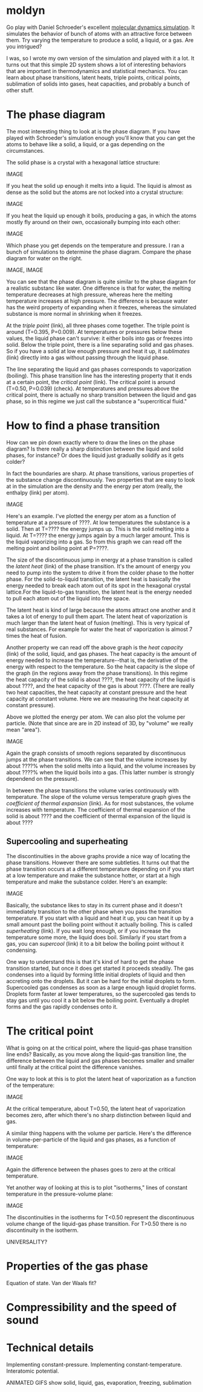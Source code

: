 # moldyn

Go play with Daniel Schroeder's excellent [molecular dynamics simulation](http://physics.weber.edu/schroeder/md/).
It simulates the behavior of bunch of atoms with an attractive force between them. Try varying the temperature to produce
a solid, a liquid, or a gas. Are you intrigued?

I was, so I wrote my own version of the simulation and played with it a lot. It turns out that this simple 2D system
shows a lot of interesting behaviors that are important in thermodynamics and statistical mechanics. You can learn about
phase transitions, latent heats, triple points, critical points, sublimation of solids into gases, heat capacities,
and probably a bunch of other stuff.

# The phase diagram
The most interesting thing to look at is the phase diagram. If you have played with Schroeder's simulation enough
you'll know that you can get the atoms to behave like a solid, a liquid, or a gas depending on the circumstances.

The solid phase is a crystal with a hexagonal lattice structure:

IMAGE

If you heat the solid up enough it melts into a liquid. The liquid is almost as dense as the solid but the atoms are not locked into a crystal structure:

IMAGE

If you heat the liquid up enough it boils, producing a gas, in which the atoms mostly fly around on their own, occasionally bumping into each other:

IMAGE

Which phase you get depends on the temperature and pressure. I ran a bunch of simulations to determine the phase diagram. Compare the phase diagram for water on the right.

IMAGE, IMAGE

You can see that the phase diagram is quite similar to the phase diagram for a realistic substanc like water. One difference is that for water, the melting temperature decreases at high pressure, whereas here the melting temperature increases at high pressure. The difference is because water has the weird property of expanding when it freezes, whereas the simulated substance is more normal in shrinking when it freezes.

At the *triple point* (link), all three phases come together. The triple point is around (T=0.395, P=0.009). At temperatures or pressures below these values, the liquid phase can't survive: it either boils into gas or freezes into solid. Below the triple point, there is a line separating solid and gas phases. So if you have a solid at low enough pressure and heat it up, it *sublimates* (link) directly into a gas without passing through the liquid phase.

The line separating the liquid and gas phases corresponds to vaporization (boiling). This phase transition line has the interesting property that it ends at a certain point, the *critical point* (link). The critical point is around (T=0.50, P=0.039) (check). At temperatures and pressures above the critical point, there is actually no sharp transition between the liquid and gas phase, so in this regime we just call the substance a "supercritical fluid."

# How to find a phase transition

How can we pin down exactly where to draw the lines on the phase diagram? Is there really a sharp distinction between the liquid and solid phases, for instance? Or does the liquid just gradually solidify as it gets colder?

In fact the boundaries are sharp. At phase transitions, various properties of the substance change discontinuously. Two properties that are easy to look at in the simulation are the density and the energy per atom (really, the enthalpy (link) per atom).

IMAGE

Here's an example. I've plotted the energy per atom as a function of temperature at a pressure of ????. At low temperatures the substance is a solid. Then at T=???? the energy jumps up. This is the solid melting into a liquid. At T=???? the energy jumps again by a much larger amount. This is the liquid vaporizing into a gas. So from this graph we can read off the melting point and boiling point at P=????. 

The size of the discontinuous jump in energy at a phase transition is called the *latent heat* (link) of the phase transition. It's the amount of energy you need to pump into the system to drive it from the colder phase to the hotter phase. For the solid-to-liquid transition, the latent heat is basically the energy needed to break each atom out of its spot in the hexagonal crystal lattice.For the liquid-to-gas transition, the latent heat is the energy needed to pull each atom out of the liquid into free space. 

The latent heat is kind of large because the atoms attract one another and it takes a lot of energy to pull them apart. The latent heat of vaporization is much larger than the latent heat of fusion (melting). This is very typical of real substances. For example for water the heat of vaporization is almost 7 times the heat of fusion. 

Another property we can read off the above graph is the *heat capacity* (link) of the solid, liquid, and gas phases. The heat capacity is the amount of energy needed to increase the temperature--that is, the derivative of the energy with respect to the temperature. So the heat capacity is the slope of the graph (in the regions away from the phase transitions). In this regime the heat capacity of the solid is about ????, the heat capacity of the liquid is about ????, and the heat capacity of the gas is about ????. (There are really two heat capacities, the heat capacity at constant pressure and the heat capacity at constant volume. Here we are measuring the heat capacity at constant pressure).

Above we plotted the energy per atom. We can also plot the volume per particle. (Note that since are are in 2D instead of 3D, by "volume" we really mean "area"). 

IMAGE

Again the graph consists of smooth regions separated by discontinuous jumps at the phase transitions. We can see that the volume increases by about ????% when the solid melts into a liquid, and the volume increases by about ????% when the liquid boils into a gas. (This latter number is strongly dependend on the pressure).

In between the phase transitions the volume varies continuously with temperature. The slope of the volume versus temperature graph gives the *coefficient of thermal expansion* (link). As for most substances, the volume increases with temperature. The coefficient of thermal expansion of the solid is about ???? and the coefficient of thermal expansion of the liquid is about ????

## Supercooling and superheating

The discontinuities in the above graphs provide a nice way of locating the phase transitions. However there are some subtleties. It turns out that the phase transition occurs at a different temperature depending on if you start at a low temperature and make the substance hotter, or start at a high temperature and make the substance colder. Here's an example:

IMAGE

Basically, the substance likes to stay in its current phase and it doesn't immediately transition to the other phase when you pass the transition temperature. If you start with a liquid and heat it up, you can heat it up by a small amount past the boiling point without it actually boiling. This is called *superheating* (link). If you wait long enough, or if you increase the temperature some more, the liquid does boil. Similarly if you start from a gas, you can *supercool* (link) it to a bit below the boiling point without it condensing. 

One way to understand this is that it's kind of hard to get the phase transition started, but once it does get started it proceeds steadily. The gas condenses into a liquid by forming little initial droplets of liquid and then accreting onto the droplets. But it can be hard for the initial droplets to form. Supercooled gas condenses as soon as a large enough liquid droplet forms. Droplets form faster at lower temperatures, so the supercooled gas tends to stay gas until you cool it a bit below the boiling point. Eventually a droplet forms and the gas rapidly condenses onto it.

# The critical point

What is going on at the critical point, where the liquid-gas phase transition line ends? Basically, as you move along the liquid-gas transition line, the difference between the liquid and gas phases becomes smaller and smaller until finally at the critical point the difference vanishes. 

One way to look at this is to plot the latent heat of vaporization as a function of the temperature:

IMAGE

At the critical temperature, about T=0.50, the latent heat of vaporization becomes zero, after which there's no sharp distinction between liquid and gas. 

A similar thing happens with the volume per particle. Here's the difference in volume-per-particle of the liquid and gas phases, as a function of temperature:

IMAGE

Again the difference between the phases goes to zero at the critical temperature.

Yet another way of looking at this is to plot "isotherms," lines of constant temperature in the pressure-volume plane:

IMAGE

The discontinuities in the isotherms for T<0.50 represent the discontinuous volume change of the liquid-gas phase transition. For T>0.50 there is no discontinuity in the isotherm.

UNIVERSALITY?

# Properties of the gas phase

Equation of state. Van der Waals fit?

# Compressibility and the speed of sound

# Technical details
Implementing constant-pressure. Implementing constant-temperature. Interatomic potential. 

ANIMATED GIFS
show solid, liquid, gas, evaporation, freezing, sublimation
